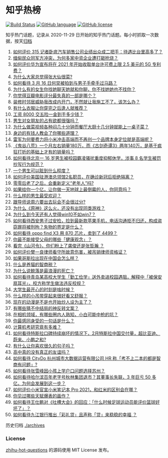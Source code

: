 # 知乎热榜
[![Build Status](https://github.com/ToWeLong/zhihu-hot-questions/workflows/CI/badge.svg)](https://github.com/ToWeLong/zhihu-hot-questions/actions)
[![GitHub language](https://img.shields.io/badge/language-golang-orange.svg)](https://golang.org/)
[![GitHub license](https://img.shields.io/github/license/ToWeLong/zhihu-hot-questions)](https://github.com/ToWeLong/zhihu-hot-questions/blob/main/LICENSE)

知乎热门话题，记录从 2020-11-29 日开始的知乎热门话题。每小时抓取一次数据，按天[归档](./archives)

<!-- BEGIN -->

1. [如何评价 315 记者卧底汽车销售公司业绩出众成二把手：待遇比台里高多了？](https://www.zhihu.com/question/449678180)
1. [缅甸民众同军方冲突，为何多家中资企业遭打砸抢烧？](https://www.zhihu.com/question/449644684)
1. [如何评价华为宣布将在 2021 年开始收取单台许可费上限 2.5 美元的 5G 专利费？](https://www.zhihu.com/question/449679560)
1. [为什么大家总觉得张大仙很菜?](https://www.zhihu.com/question/384371807)
1. [如何看待 3 月 16 日何炅被拍到与男子手牵手过马路？](https://www.zhihu.com/question/449585882)
1. [为什么有的女生你找她聊天她就和你聊，你不找她她也不找你？](https://www.zhihu.com/question/438373759)
1. [你觉得豆瓣电影评分最失真的一部是哪个？](https://www.zhihu.com/question/346658239)
1. [装修时邻居威胁我改成内开门，不然就让我施工不了，该怎么办？](https://www.zhihu.com/question/448288202)
1. [有什么衣服让你穿完之后逢人就推荐？](https://www.zhihu.com/question/368860490)
1. [工资 8000 交五险一金到手多少钱？](https://www.zhihu.com/question/372675379)
1. [男生对女朋友的占有欲都很强吗？](https://www.zhihu.com/question/332142062)
1. [为什么做菜视频各种闷几十分钟而餐厅大厨十几分钟就能上一桌子菜？](https://www.zhihu.com/question/387166677)
1. [身边的有钱人教会了你哪些道理？](https://www.zhihu.com/question/430653175)
1. [雷军为何要费力将小米冲击高端而不再创一个品牌本身定位就是高端呢？](https://www.zhihu.com/question/448976877)
1. [《鬼谷八荒》一个月左右销量180万，而《古剑奇谭3》两年140万，是基于疯狂打折的基础上才有的销量吗？](https://www.zhihu.com/question/448196510)
1. [如何看待北京一 16 岁男生被校园霸凌骚扰重度抑郁休学，涉事 8 名学生被罚抄写行为规范？](https://www.zhihu.com/question/449615368)
1. [一个男生可以脏到什么程度？](https://www.zhihu.com/question/270616337)
1. [如何评价美国驻港澳总领馆2名职员，在确诊新冠后拒绝隔离？](https://www.zhihu.com/question/449472975)
1. [零零后老了之后，会重新定义“老年人”吗?](https://www.zhihu.com/question/449162702)
1. [如果给你一个亿，让你做一天地球上最倒霉的人，你同意吗？](https://www.zhihu.com/question/393195089)
1. [什么样的男生最受欢迎？](https://www.zhihu.com/question/30311473)
1. [跟导师说周六要出去玩会不会很过分?](https://www.zhihu.com/question/448978057)
1. [为什么《原神》这么火，还没有出现同类游戏？](https://www.zhihu.com/question/448872686)
1. [为什么到今天还有人觉得win10不如win7？](https://www.zhihu.com/question/449255026)
1. [如何看待西安男子过安检，捡到最新款苹果手机，电话沟通拒不归还，构成盗窃罪将被刑拘？失物的界定是什么？](https://www.zhihu.com/question/449610717)
1. [如何看待 oppo find X3 用 870 芯片，卖到了 4499？](https://www.zhihu.com/question/448824396)
1. [你最不能接受父母的哪些「健康观念」？](https://www.zhihu.com/question/448915301)
1. [看完《山河令》，你们粉上了龚俊还是张哲瀚 ？](https://www.zhihu.com/question/449243255)
1. [如何评价樊一良律师看守所故意伤害，被吊销律师资格证？](https://www.zhihu.com/question/449488446)
1. [如果哥斯拉出现在中国会怎么样？](https://www.zhihu.com/question/53249686)
1. [什么是养猫的智商税？](https://www.zhihu.com/question/445480922)
1. [为什么说鲸落是最浪漫的死亡？](https://www.zhihu.com/question/440958548)
1. [如何看待青岛某高校大学生「勤工俭学」送外卖进校园遇阻，解释中「被保安扇耳光」，校方称学生做法违反校规？](https://www.zhihu.com/question/449697937)
1. [大学生最开心的时刻是啥时候？](https://www.zhihu.com/question/448513817)
1. [什么样的小吊带穿起来很好看又舒服？](https://www.zhihu.com/question/446715939)
1. [现在的动漫是不是也开始炒人设为主了？](https://www.zhihu.com/question/449250632)
1. [有哪些猜不中结局的神反转文案？](https://www.zhihu.com/question/440291385)
1. [在相机领域，有哪些圈内人熟知，小白可能中枪的坑？](https://www.zhihu.com/question/447567781)
1. [你最感同身受的一句话是什么？](https://www.zhihu.com/question/446459699)
1. [计算机考研究竟有多难？](https://www.zhihu.com/question/25507020)
1. [如何看待特斯拉口碑持续崩坏的情况下，2月特斯拉中国交付量，超比亚迪、蔚来、小鹏之和?](https://www.zhihu.com/question/448590405)
1. [有什么让你喜欢很久的句子吗？](https://www.zhihu.com/question/437789442)
1. [高中真的没有真正的友谊吗？](https://www.zhihu.com/question/440800403)
1. [如何看待 CityDo 杭州城市大数据运营有限公司 HR 称「考不上二本的都是智商有问题」?](https://www.zhihu.com/question/449638182)
1. [如何看待张雪峰因小孩上学户口问题选择苏州？](https://www.zhihu.com/question/449231456)
1. [如何看待哈尔滨百年老字号秋林集团退市？其董事长失联，3 年巨亏 50 多亿，为何会发展到这一步？](https://www.zhihu.com/question/448970133)
1. [如何评价小米官宣小米笔记本 Pro 2021，和红米的区别会在哪？](https://www.zhihu.com/question/449610285)
1. [你见过哪些天赋爆表的画作？](https://www.zhihu.com/question/319668489)
1. [如何看待王仕鹏对《吐槽大会》的回应：「什么时候足球运动员能评价篮球好坏了」？](https://www.zhihu.com/question/449601303)
1. [如何看待九江银行推出「彩礼贷」且声称「贷」来稳稳的幸福 ？](https://www.zhihu.com/question/449598282)

<!-- END -->

历史归档 [./archives](./archives)


### License
[zhihu-hot-questions](https://github.com/towelong/zhihu-hot-questions) 的源码使用 MIT License 发布。